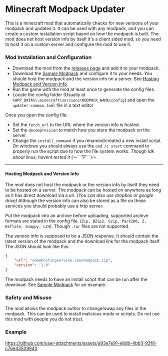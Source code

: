 # Minecraft Modpack Updater

This is a minecraft mod that automatically checks for new versions of your modpack and updates it. It can be used with any modpack, and you can create a custom installation script based on how the modpack is built. The mod does not host version info by itself it's a client sided mod, so you need to host it on a custom server and configure the mod to use it.

### Mod Installation and Configuration

- Download the mod from the [releases page](https://github.com/someramsey/ModPackUpdater/releases) and add it to your modpack.
- Download the [Sample Modpack](https://github.com/someramsey/ModPackUpdater/tree/SampleConfiguration) and configure it to your needs. You should host the modpack and the version info on a server. See [Hosting Modpack and Version Info](#hosting-modpack-and-version-info).
- Run the game with the mod at least once to generate the config files.
- Locate the config folder (Usually at `%APP_DATA%\.minecraft\versions\MODPACK_NAME\config`) and open the 
`updater-common.toml` file in a text editor

Once you open the config file:

- Set the `fetch_url` to the URL where the version info is hosted.
- Set the `decompression` to match how you store the modpack on the server.
- Change the `install_command` if you renamed/created a new install script. On windows you should always use the `cmd /c start` command to properly run the script due to how the file system works. 
_Though Idk about linux, havent tested it_ (～￣▽￣)～


---


#### Hosting Modpack and Version Info

The mod does not host the modpack or the version info by itself they need to be hosted on a server. The modpack can be hosted on anywhere as long as it has direct download via a url. _(You can also use dropbox or google drive)_ Although the version info can also be stored as a file on these services you should probably use a http server.

Put the modpack into an archive before uploading, supported archive formats are stated in the config file. (`Zip, BZip2, Gzip, Pack200, Z, Deflate, Snappy, LZ4`). Though `.rar` files are not supported.

The version info is supposed to be a JSON response. It should contain the latest version of the modpack and the download link for the modpack itself. The JSON should look like this:

```json
{
    "url": "somehostingservice.com/modpack.zip",
    "version": "1.0"
}
```

The modpack needs to have an install script that can be run after the download. See [Sample Modpack](https://github.com/someramsey/ModPackUpdater/tree/SampleConfiguration) for an example.

### Safety and Misuse

The mod allows the modpack author to change/swap any files in the modpack. This can be used to install malicious mods or scripts. Do not use this mod with people you do not trust.



### Example


https://github.com/user-attachments/assets/a93e7e91-e8db-4bb3-93f8-c76e43509940


